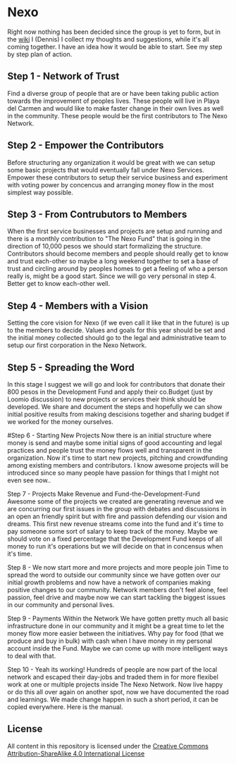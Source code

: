 Nexo
====

Right now nothing has been decided since the group is yet to form, but in the [wiki](https://github.com/dennisvdheijden/The-Nexo-Network/wiki/The-Nexo-Network) I (Dennis) I collect my thoughts and suggestions, while it's all coming together. I have an idea how it would be able to start. See my step by step plan of action.

## Step 1 - Network of Trust
Find a diverse group of people that are or have been taking public action towards the improvement of peoples lives. These people will live in Playa del Carmen and would like to make faster change in their own lives as well in the community. These people would be the first contributors to The Nexo Network.

## Step 2 - Empower the Contributors
Before structuring any organization it would be great with we can setup some basic projects that would eventually fall under Nexo Services. Empower these contributors to setup their service business and experiment with voting power by concencus and arranging money flow in the most simplest way possible.

## Step 3 - From Contrubutors to Members
When the first service businesses and projects are setup and running and there is a monthly contribution to "The Nexo Fund" that is going in the direction of 10,000 pesos we should start formalizing the structure. Contributors should become members and people should really get to know and trust each-other so maybe a long weekend together to set a base of trust and circling around by peoples homes to get a feeling of who a person really is, might be a good start. Since we will go very personal in step 4. Better get to know each-other well.

## Step 4 - Members with a Vision
Setting the core vision for Nexo (if we even call it like that in the future) is up to the members to decide. Values and goals for this year should be set and the initial money collected should go to the legal and administrative team to setup our first corporation in the Nexo Network.

## Step 5 - Spreading the Word
In this stage I suggest we will go and look for contributors that donate their 800 pesos in the Development Fund and apply their co.Budget (just by Loomio discussion) to new projects or services their think should be developed. We share and document the steps and hopefully we can show initial positive results from making descisions together and sharing budget if we worked for the money ourselves.

#Step 6 - Starting New Projects
Now there is an initial structure where money is send and maybe some initial signs of good accounting and legal practices and people trust the money flows well and transparent in the organization. Now it's time to start new projects, pitching and crowdfunding among existing members and contributors. I know awesome projects will be introduced since so many people have passion for things that I might not even see now..

Step 7 - Projects Make Revenue and Fund-the-Development-Fund
Awesome some of the projects we created are generating revenue and we are concurring our first issues in the group with debates and discussions in an open an friendly spirit but with fire and passion defending our vision and dreams. This first new revenue streams come into the fund and it's time to pay someone some sort of salary to keep track of the money. Maybe we should vote on a fixed percentage that the Development Fund keeps of all money to run it's operations but we will decide on that in concensus when it's time.

Step 8 - We now start more and more projects and more people join
Time to spread the word to outside our community since we have gotten over our initial growth problems and now have a network of companies making positive changes to our community. Network members don't feel alone, feel passion, feel drive and maybe now we can start tackling the biggest issues in our community and personal lives.

Step 9 - Payments Within the Network
We have gotten pretty much all basic infrastructure done in our community and it might be a great time to let the money flow more easier between the initiatives. Why pay for food (that we produce and buy in bulk) with cash when I have money in my personal account inside the Fund. Maybe we can come up with more intelligent ways to deal with that.

Step 10 - Yeah its working!
Hundreds of people are now part of the local network and escaped their day-jobs and traded them in for more flexibel work at one or multiple projects inside The Nexo Network. Now live happy or do this all over again on another spot, now we have documented the road and learnings. We made change happen in such a short period, it can be copied everywhere. Here is the manual.

## License

All content in this repository is licensed under the [Creative Commons Attribution-ShareAlike 4.0 International License](https://github.com/enspiral/agreements/tree/master/LICENSE.md)

